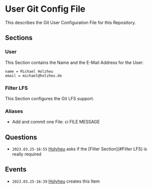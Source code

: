 # User Git Config File

This describes the Git User Configuration File for this Repository.

## Sections

### User

This Section contains the Name and the E-Mail Address for the User:
```
name = Michael Holzheu
email = michael@holzheu.de
```

### Filter LFS

This Section configures the Git LFS support.

### Aliases

- Add and commit one File: ci FILE MESSAGE

## Questions

- ```2023.03.25-16:55``` [Holyheu](4.md) asks if the [Filter Section](#Filter LFS) is really required

## Events

- ```2023.03.25-16:39``` [Holyheu](4.md) creates this Item
